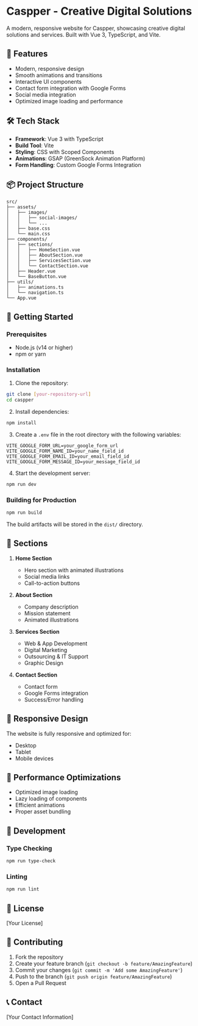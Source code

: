 # Caspper - Creative Digital Solutions

A modern, responsive website for Caspper, showcasing creative digital solutions and services. Built with Vue 3, TypeScript, and Vite.

## 🚀 Features

- Modern, responsive design
- Smooth animations and transitions
- Interactive UI components
- Contact form integration with Google Forms
- Social media integration
- Optimized image loading and performance

## 🛠️ Tech Stack

- **Framework**: Vue 3 with TypeScript
- **Build Tool**: Vite
- **Styling**: CSS with Scoped Components
- **Animations**: GSAP (GreenSock Animation Platform)
- **Form Handling**: Custom Google Forms Integration

## 📦 Project Structure

```
src/
├── assets/
│   ├── images/
│   │   ├── social-images/
│   │   └── ...
│   ├── base.css
│   └── main.css
├── components/
│   ├── sections/
│   │   ├── HomeSection.vue
│   │   ├── AboutSection.vue
│   │   ├── ServicesSection.vue
│   │   └── ContactSection.vue
│   ├── Header.vue
│   └── BaseButton.vue
├── utils/
│   ├── animations.ts
│   └── navigation.ts
└── App.vue
```

## 🚀 Getting Started

### Prerequisites

- Node.js (v14 or higher)
- npm or yarn

### Installation

1. Clone the repository:
```bash
git clone [your-repository-url]
cd caspper
```

2. Install dependencies:
```bash
npm install
```

3. Create a `.env` file in the root directory with the following variables:
```env
VITE_GOOGLE_FORM_URL=your_google_form_url
VITE_GOOGLE_FORM_NAME_ID=your_name_field_id
VITE_GOOGLE_FORM_EMAIL_ID=your_email_field_id
VITE_GOOGLE_FORM_MESSAGE_ID=your_message_field_id
```

4. Start the development server:
```bash
npm run dev
```

### Building for Production

```bash
npm run build
```

The build artifacts will be stored in the `dist/` directory.

## 🎨 Sections

1. **Home Section**
   - Hero section with animated illustrations
   - Social media links
   - Call-to-action buttons

2. **About Section**
   - Company description
   - Mission statement
   - Animated illustrations

3. **Services Section**
   - Web & App Development
   - Digital Marketing
   - Outsourcing & IT Support
   - Graphic Design

4. **Contact Section**
   - Contact form
   - Google Forms integration
   - Success/Error handling

## 📱 Responsive Design

The website is fully responsive and optimized for:
- Desktop
- Tablet
- Mobile devices

## 🎯 Performance Optimizations

- Optimized image loading
- Lazy loading of components
- Efficient animations
- Proper asset bundling

## 🔧 Development

### Type Checking

```bash
npm run type-check
```

### Linting

```bash
npm run lint
```

## 📄 License

[Your License]

## 👥 Contributing

1. Fork the repository
2. Create your feature branch (`git checkout -b feature/AmazingFeature`)
3. Commit your changes (`git commit -m 'Add some AmazingFeature'`)
4. Push to the branch (`git push origin feature/AmazingFeature`)
5. Open a Pull Request

## 📞 Contact

[Your Contact Information]
